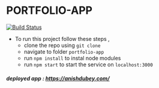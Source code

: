 # PORTFOLIO-APP 
[![Build Status](https://travis-ci.org/dbarochiya/me.svg?branch=master)](https://travis-ci.org/dbarochiya/me)

- To run this project follow these steps , 
  - clone the repo using `git clone`
  - navigate to folder `portfolio-app`
  - run `npm install` to instal node modules
  - run `npm start` to start the service on `localhost:3000`
    
##### deployed app : https://anishdubey.com/
